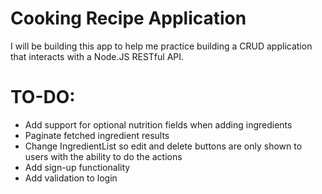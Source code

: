 # Cooking Recipe Application

I will be building this app to help me practice building a CRUD application that interacts with a Node.JS RESTful API.


# TO-DO:
* Add support for optional nutrition fields when adding ingredients
* Paginate fetched ingredient results
* Change IngredientList so edit and delete buttons are only shown to users with the ability to do the actions
* Add sign-up functionality
* Add validation to login